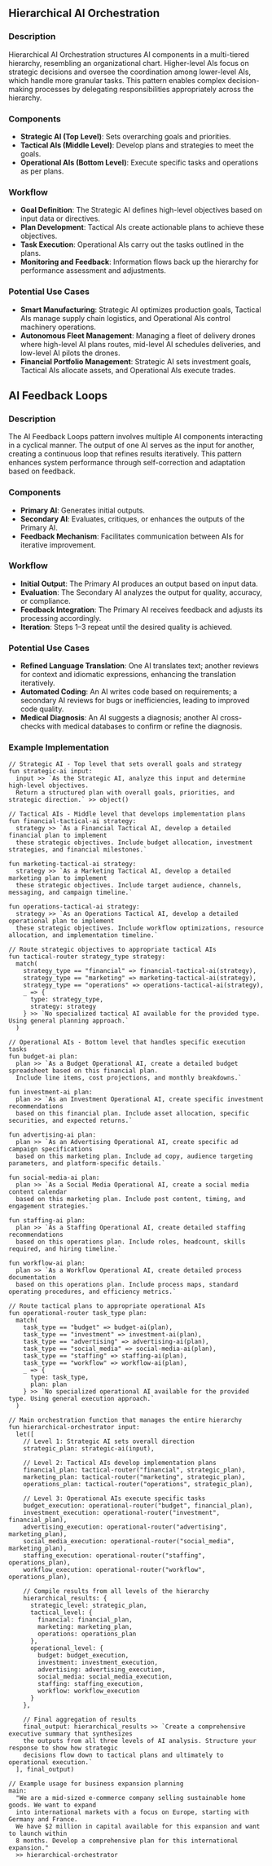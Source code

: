 ## Hierarchical AI Orchestration

### Description

Hierarchical AI Orchestration structures AI components in a multi-tiered hierarchy, resembling an organizational chart. Higher-level AIs focus on strategic decisions and oversee the coordination among lower-level AIs, which handle more granular tasks. This pattern enables complex decision-making processes by delegating responsibilities appropriately across the hierarchy.

### Components

-  **Strategic AI (Top Level)**: Sets overarching goals and priorities.
-  **Tactical AIs (Middle Level)**: Develop plans and strategies to meet the goals.
-  **Operational AIs (Bottom Level)**: Execute specific tasks and operations as per plans.

### Workflow

-  **Goal Definition**: The Strategic AI defines high-level objectives based on input data or directives.
-  **Plan Development**: Tactical AIs create actionable plans to achieve these objectives.
-  **Task Execution**: Operational AIs carry out the tasks outlined in the plans.
-  **Monitoring and Feedback**: Information flows back up the hierarchy for performance assessment and adjustments.

### Potential Use Cases

-  **Smart Manufacturing**: Strategic AI optimizes production goals, Tactical AIs manage supply chain logistics, and Operational AIs control machinery operations.
-  **Autonomous Fleet Management**: Managing a fleet of delivery drones where high-level AI plans routes, mid-level AI schedules deliveries, and low-level AI pilots the drones.
-  **Financial Portfolio Management**: Strategic AI sets investment goals, Tactical AIs allocate assets, and Operational AIs execute trades.

## AI Feedback Loops

### Description

The AI Feedback Loops pattern involves multiple AI components interacting in a cyclical manner. The output of one AI serves as the input for another, creating a continuous loop that refines results iteratively. This pattern enhances system performance through self-correction and adaptation based on feedback.

### Components

-  **Primary AI**: Generates initial outputs.
-  **Secondary AI**: Evaluates, critiques, or enhances the outputs of the Primary AI.
-  **Feedback Mechanism**: Facilitates communication between AIs for iterative improvement.

### Workflow

-  **Initial Output**: The Primary AI produces an output based on input data.
-  **Evaluation**: The Secondary AI analyzes the output for quality, accuracy, or compliance.
-  **Feedback Integration**: The Primary AI receives feedback and adjusts its processing accordingly.
-  **Iteration**: Steps 1–3 repeat until the desired quality is achieved.

### Potential Use Cases

-  **Refined Language Translation**: One AI translates text; another reviews for context and idiomatic expressions, enhancing the translation iteratively.
-  **Automated Coding**: An AI writes code based on requirements; a secondary AI reviews for bugs or inefficiencies, leading to improved code quality.
-  **Medical Diagnosis**: An AI suggests a diagnosis; another AI cross-checks with medical databases to confirm or refine the diagnosis.

### Example Implementation

```flip
// Strategic AI - Top level that sets overall goals and strategy
fun strategic-ai input:
  input >> `As the Strategic AI, analyze this input and determine high-level objectives.
  Return a structured plan with overall goals, priorities, and strategic direction.` >> object()

// Tactical AIs - Middle level that develops implementation plans
fun financial-tactical-ai strategy:
  strategy >> `As a Financial Tactical AI, develop a detailed financial plan to implement
  these strategic objectives. Include budget allocation, investment strategies, and financial milestones.`

fun marketing-tactical-ai strategy:
  strategy >> `As a Marketing Tactical AI, develop a detailed marketing plan to implement
  these strategic objectives. Include target audience, channels, messaging, and campaign timeline.`

fun operations-tactical-ai strategy:
  strategy >> `As an Operations Tactical AI, develop a detailed operational plan to implement
  these strategic objectives. Include workflow optimizations, resource allocation, and implementation timeline.`

// Route strategic objectives to appropriate tactical AIs
fun tactical-router strategy_type strategy:
  match(
    strategy_type == "financial" => financial-tactical-ai(strategy),
    strategy_type == "marketing" => marketing-tactical-ai(strategy),
    strategy_type == "operations" => operations-tactical-ai(strategy),
    _ => {
      type: strategy_type,
      strategy: strategy
    } >> `No specialized tactical AI available for the provided type. Using general planning approach.`
  )

// Operational AIs - Bottom level that handles specific execution tasks
fun budget-ai plan:
  plan >> `As a Budget Operational AI, create a detailed budget spreadsheet based on this financial plan.
  Include line items, cost projections, and monthly breakdowns.`

fun investment-ai plan:
  plan >> `As an Investment Operational AI, create specific investment recommendations
  based on this financial plan. Include asset allocation, specific securities, and expected returns.`

fun advertising-ai plan:
  plan >> `As an Advertising Operational AI, create specific ad campaign specifications
  based on this marketing plan. Include ad copy, audience targeting parameters, and platform-specific details.`

fun social-media-ai plan:
  plan >> `As a Social Media Operational AI, create a social media content calendar
  based on this marketing plan. Include post content, timing, and engagement strategies.`

fun staffing-ai plan:
  plan >> `As a Staffing Operational AI, create detailed staffing recommendations
  based on this operations plan. Include roles, headcount, skills required, and hiring timeline.`

fun workflow-ai plan:
  plan >> `As a Workflow Operational AI, create detailed process documentation
  based on this operations plan. Include process maps, standard operating procedures, and efficiency metrics.`

// Route tactical plans to appropriate operational AIs
fun operational-router task_type plan:
  match(
    task_type == "budget" => budget-ai(plan),
    task_type == "investment" => investment-ai(plan),
    task_type == "advertising" => advertising-ai(plan),
    task_type == "social_media" => social-media-ai(plan),
    task_type == "staffing" => staffing-ai(plan),
    task_type == "workflow" => workflow-ai(plan),
    _ => {
      type: task_type,
      plan: plan
    } >> `No specialized operational AI available for the provided type. Using general execution approach.`
  )

// Main orchestration function that manages the entire hierarchy
fun hierarchical-orchestrator input:
  let([
    // Level 1: Strategic AI sets overall direction
    strategic_plan: strategic-ai(input),

    // Level 2: Tactical AIs develop implementation plans
    financial_plan: tactical-router("financial", strategic_plan),
    marketing_plan: tactical-router("marketing", strategic_plan),
    operations_plan: tactical-router("operations", strategic_plan),

    // Level 3: Operational AIs execute specific tasks
    budget_execution: operational-router("budget", financial_plan),
    investment_execution: operational-router("investment", financial_plan),
    advertising_execution: operational-router("advertising", marketing_plan),
    social_media_execution: operational-router("social_media", marketing_plan),
    staffing_execution: operational-router("staffing", operations_plan),
    workflow_execution: operational-router("workflow", operations_plan),

    // Compile results from all levels of the hierarchy
    hierarchical_results: {
      strategic_level: strategic_plan,
      tactical_level: {
        financial: financial_plan,
        marketing: marketing_plan,
        operations: operations_plan
      },
      operational_level: {
        budget: budget_execution,
        investment: investment_execution,
        advertising: advertising_execution,
        social_media: social_media_execution,
        staffing: staffing_execution,
        workflow: workflow_execution
      }
    },

    // Final aggregation of results
    final_output: hierarchical_results >> `Create a comprehensive executive summary that synthesizes
    the outputs from all three levels of AI analysis. Structure your response to show how strategic
    decisions flow down to tactical plans and ultimately to operational execution.`
  ], final_output)

// Example usage for business expansion planning
main:
  "We are a mid-sized e-commerce company selling sustainable home goods. We want to expand
  into international markets with a focus on Europe, starting with Germany and France.
  We have $2 million in capital available for this expansion and want to launch within
  8 months. Develop a comprehensive plan for this international expansion."
  >> hierarchical-orchestrator
```
